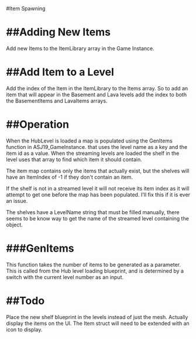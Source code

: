 #Item Spawning

##Adding New Items
====
Add new Items to the ItemLibrary array in the Game Instance.

##Add Item to a Level
==== 
Add the index of the Item in the ItemLibrary to the <LevelName>Items array. So 
to add an item that will appear in the Basement and Lava levels add the index
to both the BasementItems and LavaItems arrays.

##Operation
====
When the HubLevel is loaded a map is populated using the GenItems function in 
ASJ19_GameInstance. that uses the level name as a
key and the item id as a value. When the streaming levels are loaded the
shelf in the level uses that array to find which item it should contain.

The item map contains only the items that actually exist, but the shelves
will have an ItemIndex of -1 if they don't contain an item.

If the shelf is not in a streamed level it will not receive its item index
as it will attempt to get one before the map has been populated. I'll fix this
if it is ever an issue.

The shelves have a LevelName string that must be filled manually, there seems
to be know way to get the name of the streamed level containing the object.

###GenItems
====
This function takes the number of items to be generated as a parameter. This is
called from the Hub level loading blueprint, and is determined by a switch with
the current level number as an input.

##Todo
====
Place the new shelf blueprint in the levels instead of just the mesh.
Actually display the items on the UI.
The Item struct will need to be extended with an icon to display.